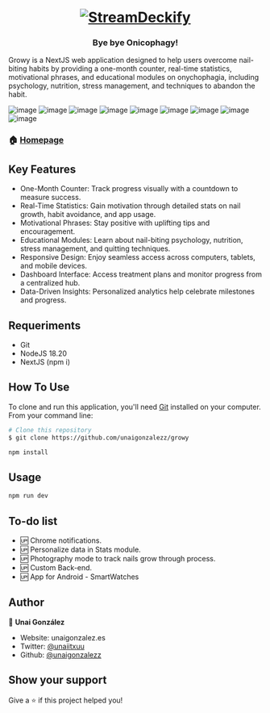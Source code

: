 
<h1 align="center">
  <br>
  <a href="http://www.amitmerchant.com/electron-markdownify"><img src="https://i.ibb.co/hx0B8QF/logo-2.png" alt="StreamDeckify" ></a>
</h1>
<h3 align="center">Bye bye Onicophagy!</h3>


Growy is a NextJS web application designed to help users overcome nail-biting habits by providing a one-month counter, real-time statistics, motivational phrases, and educational modules on onychophagia, including psychology, nutrition, stress management, and techniques to abandon the habit.

![image](https://img.shields.io/badge/Node%20js-339933?style=for-the-badge&logo=nodedotjs&logoColor=white) ![image](https://img.shields.io/badge/next%20js-000000?style=for-the-badge&logo=nextdotjs&logoColor=white) ![image](https://img.shields.io/badge/npm-CB3837?style=for-the-badge&logo=npm&logoColor=white) ![image](https://img.shields.io/badge/React-20232A?style=for-the-badge&logo=react&logoColor=61DAFB) ![image](https://img.shields.io/badge/VSCode-0078D4?style=for-the-badge&logo=visual%20studio%20code&logoColor=whiteB) ![image](https://img.shields.io/badge/HTML5-E34F26?style=for-the-badge&logo=html5&logoColor=white) ![image](https://img.shields.io/badge/CSS3-1572B6?style=for-the-badge&logo=css3&logoColor=white) ![image](https://img.shields.io/badge/JavaScript-323330?style=for-the-badge&logo=javascript&logoColor=F7DF1E) ![image](  https://img.shields.io/badge/Tailwind_CSS-38B2AC?style=for-the-badge&logo=tailwind-css&logoColor=white)

### 🏠 [Homepage](growy.unaigonzalez.es)


## Key Features

-   One-Month Counter: Track progress visually with a countdown to measure success.
-   Real-Time Statistics: Gain motivation through detailed stats on nail growth, habit avoidance, and app usage.
-   Motivational Phrases: Stay positive with uplifting tips and encouragement.
-   Educational Modules: Learn about nail-biting psychology, nutrition, stress management, and quitting techniques.
-   Responsive Design: Enjoy seamless access across computers, tablets, and mobile devices.
-   Dashboard Interface: Access treatment plans and monitor progress from a centralized hub.
-   Data-Driven Insights: Personalized analytics help celebrate milestones and progress.


## Requeriments

- Git
- NodeJS 18.20
- NextJS (npm i)


## How To Use

To clone and run this application, you'll need [Git](https://git-scm.com) installed on your computer. From your command line:

```bash
# Clone this repository
$ git clone https://github.com/unaigonzalezz/growy
```

```sh
npm install
```


## Usage

```sh
npm run dev
```

## To-do list
 - 🆙 Chrome notifications.
 - 🆙 Personalize data in Stats module.
 - 🆙 Photography mode to track nails grow through process.
 - 🆙 Custom Back-end.
 - 🆙 App for Android - SmartWatches




## Author

👤 **Unai González**

* Website: unaigonzalez.es
* Twitter: [@unaiitxuu](https://twitter.com/unaiitxuu)
* Github: [@unaigonzalezz](https://github.com/unaigonzalezz)

## Show your support

Give a ⭐️ if this project helped you!

